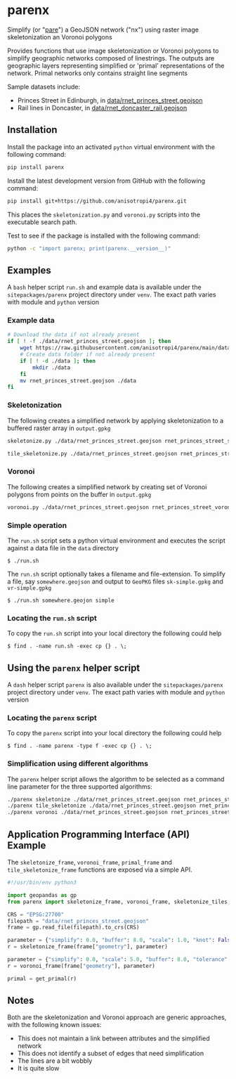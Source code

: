 # parenx

Simplify (or "[pare](https://dictionary.cambridge.org/dictionary/english/pare)") a GeoJSON network ("nx") using raster image skeletonization an Voronoi polygons

Provides functions that use image skeletonization or Voronoi polygons to simplify geographic networks composed of linestrings. The outputs are geographic layers representing simplified or 'primal' representations of the network. Primal networks only contains straight line segments

Sample datasets include:

- Princes Street in Edinburgh, in [data/rnet_princes_street.geojson](https://github.com/anisotropi4/parenx/blob/main/data/rnet_princes_street.geojson)
- Rail lines in Doncaster, in [data/rnet_doncaster_rail.geojson](https://github.com/anisotropi4/parenx/blob/main/data/rnet_doncaster_rail.geojson)
<!-- Todo: add more -->

## Installation

Install the package into an activated `python` virtual environment with the following command:

```bash
pip install parenx
```

Install the latest development version from GitHub with the following command:

```bash
pip install git+https://github.com/anisotropi4/parenx.git
```

This places the `skeletonization.py` and `voronoi.py` scripts into the executable search path.

Test to see if the package is installed with the following command:

```bash
python -c "import parenx; print(parenx.__version__)"
```

## Examples

A `bash` helper script `run.sh` and example data is available under the `sitepackages/parenx` project directory under `venv`. The exact path varies with module and `python` version

### Example data
```bash
# Download the data if not already present
if [ ! -f ./data/rnet_princes_street.geojson ]; then
    wget https://raw.githubusercontent.com/anisotropi4/parenx/main/data/rnet_princes_street.geojson
    # Create data folder if not already present
    if [ ! -d ./data ]; then
        mkdir ./data
    fi
    mv rnet_princes_street.geojson ./data
fi
```

### Skeletonization
The following creates a simplified network by applying skeletonization to a buffered raster array in `output.gpkg`
<!--
    (venv) $ ./skeletonize.py data/rnet_princes_street.geojson
    -->

```bash
skeletonize.py ./data/rnet_princes_street.geojson rnet_princes_street_skeletonized.gpkg
```


```bash
tile_skeletonize.py ./data/rnet_princes_street.geojson rnet_princes_street_skeletonized_tile.gpkg
```

### Voronoi
The following creates a simplified network by creating set of Voronoi polygons from points on the buffer in `output.gpkg`
<!--
    (venv) $ ./voronoi.py data/rnet_princes_street.geojson -->

```bash
voronoi.py ./data/rnet_princes_street.geojson rnet_princes_street_voronoi.gpkg
```

### Simple operation
The `run.sh` script sets a python virtual environment and executes the script against a data file in the `data` directory

    $ ./run.sh

The `run.sh` script optionally takes a filename and file-extension. To simplify a file, say `somewhere.geojson` and output to `GeoPKG` files `sk-simple.gpkg` and `vr-simple.gpkg`

    $ ./run.sh somewhere.geojon simple

### Locating the `run.sh` script
To copy the `run.sh` script into your local directory the following could help

    $ find . -name run.sh -exec cp {} . \;

## Using the `parenx` helper script

A `dash` helper script `parenx` is also available under the `sitepackages/parenx` project directory under `venv`. The exact path varies with module and `python` version

### Locating the `parenx` script
To copy the `parenx` script into your local directory the following could help

    $ find . -name parenx -type f -exec cp {} . \;

### Simplification using different algorithms
The `parenx` helper script allows the algorithm to be selected as a command line parameter for the three supported algorithms:

```bash
./parenx skeletonize ./data/rnet_princes_street.geojson rnet_princes_street_skeltonize.gpkg
./parenx tile_skeletonize ./data/rnet_princes_street.geojson rnet_princes_street_tile.gpkg
./parenx voronoi ./data/rnet_princes_street.geojson rnet_princes_street_voronoi.gpkg
```

## Application Programming Interface (API) Example

The `skeletonize_frame`, `voronoi_frame`, `primal_frame` and `tile_skeletonize_frame` functions are exposed via a simple API.

```python
#!/usr/bin/env python3

import geopandas as gp
from parenx import skeletonize_frame, voronoi_frame, skeletonize_tiles, get_primal

CRS = "EPSG:27700"
filepath = "data/rnet_princes_street.geojson"
frame = gp.read_file(filepath).to_crs(CRS)

parameter = {"simplify": 0.0, "buffer": 8.0, "scale": 1.0, "knot": False, "segment": False}
r = skeletonize_frame(frame["geometry"], parameter)

parameter = {"simplify": 0.0, "scale": 5.0, "buffer": 8.0, "tolerance": 1.0}
r = voronoi_frame(frame["geometry"], parameter)

primal = get_primal(r)
```

## Notes
Both are the skeletonization and Voronoi approach are generic approaches, with the following known issues:

* This does not maintain a link between attributes and the simplified network
* This does not identify a subset of edges that need simplification
* The lines are a bit wobbly
* It is quite slow
